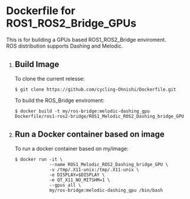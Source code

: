 # Dockerfile for ROS1_ROS2_Bridge_GPUs
This is for building a GPUs based ROS1_ROS2_Bridge enviroment.  
ROS distribution supports Dashing and Melodic.

1. ## Build Image
    To clone the current relesse:
    ```bash:bash
    $ git clone https://github.com/cycling-Ohnishi/Dockerfile.git
    ```
    To build the ROS_Bridge enviroment:
    ```bash:bash
    $ docker build -t my/ros-bridge:melodic-dashing_gpu Dockerfile/ros1-ros2-bridge/ROS1_Melodic_ROS2_Dashing_bridge_GPU
    ```

2. ## Run a Docker container based on image
    To run a docker container based on my/image:
    ```bash:bash
    $ docker run -it \
                 --name ROS1_Melodic_ROS2_Dashing_bridge_GPU \
                 -v /tmp/.X11-unix:/tmp/.X11-unix \
                 -e DISPLAY=$DISPLAY \
                 -e QT_X11_NO_MITSHM=1 \
                 --gpus all \
                 my/ros-bridge:melodic-dashing_gpu /bin/bash
    ```
